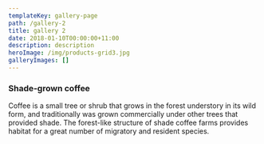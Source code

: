```yaml
---
templateKey: gallery-page
path: /gallery-2
title: gallery 2
date: 2018-01-10T00:00:00+11:00
description: description
heroImage: /img/products-grid3.jpg
galleryImages: []
---
```

### Shade-grown coffee

Coffee is a small tree or shrub that grows in the forest understory in its wild form, and traditionally was grown commercially under other trees that provided shade. The forest-like structure of shade coffee farms provides habitat for a great number of migratory and resident species.

